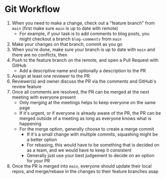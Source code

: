 # Git Workflow

1. When you need to make a change, check out a "feature branch" from `main`
   (first make sure `main` is up to date with remote)
    - For example, if your task is to add comments to blog posts, you might
      checkout a branch `blog-comments` from `main`
2. Make your changes on that branch, commit as you go
3. When you're done, make sure your branch is up to date with `main` and there
   are no conflicts, then
4. Push to the feature branch on the remote, and open a Pull Request with GitHub
    - Add a descriptive name and optionally a description to the PR
5. Assign at least one reviewer to the PR
6. Reviewer(s) and owner discuss the PR via the comments and GitHub's review
   feature
7. Once all comments are resolved, the PR can be merged at the next meeting with
   everyone present
    - Only merging at the meetings helps to keep everyone on the same page
    - If it's urgent, or if everyone is already aware of the PR, the PR can be
      merged outside of a meeting as long as everyone knows what is happening
    - For the merge option, generally choose to create a merge commit
        - If it's a small change with multiple commits, squashing might be a
          better option
        - For rebasing, this would have to be something that is decided on as a
          team, and we would have to keep it consistent
        - Generally just use your best judgement to decide on an option for your
          PR
8. Once the PR is merged into `main`, everyone should update their local repos,
   and merge/rebase in the changes to their feature branches asap
